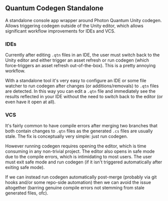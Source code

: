 ## Quantum Codegen Standalone
A standalone console app wrapper around Photon Quantum Unity codegen. Allows triggering codegen outside of the Unity editor, which allows significant workflow improvements for IDEs and VCS.

### IDEs
Currently after editing `.qtn` files in an IDE, the user must switch back to the Unity editor and either trigger an asset refresh or run codegen (which force-triggers an asset refresh out-of-the-box). This is a pretty annoying workflow.

With a standalone tool it's very easy to configure an IDE or some file watcher to run codegen after changes (or additions/removals) to `.qtn` files are detected. In this way you can edit a `.qtn` file and immediately see the results reflected in your IDE without the need to switch back to the editor (or even have it open at all).

### VCS
It's fairly common to have compile errors after merging two branches that both contain changes to `.qtn` files as the generated `.cs` files are usually stale. The fix is conceptually very simple: just run codegen.

However running codegen requires opening the editor, which is time consuming in any non-trivial project. The editor also opens in safe mode due to the compile errors, which is intimidating to most users. The user must exit safe mode and run codegen (if it isn't triggered automatically after exiting safe mode).

If we can instead run codegen automatically post-merge (probably via git hooks and/or some repo-side automation) then we can avoid the issue altogether (barring genuine compile errors not stemming from stale generated files, ofc).

